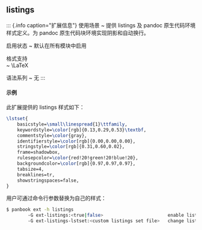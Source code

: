 
## listings

::: {.info caption="扩展信息"}
使用场景
  ~ 提供 listings 及 pandoc 原生代码环境样式定义。为 pandoc 原生代码块环境实现阴影和自动换行。

启用状态
  ~ 默认在所有模块中启用

格式支持  
  ~ \LaTeX 

语法系列
  ~ 无
:::

#### 示例

此扩展提供的 listings 样式如下：

```latex
\lstset{
	basicstyle=\small\linespread{1}\ttfamily,
	keywordstyle=\color[rgb]{0.13,0.29,0.53}\textbf,
	commentstyle=\color{gray},
	identifierstyle=\color[rgb]{0.00,0.00,0.00},
	stringstyle=\color[rgb]{0.31,0.60,0.02},
	frame=shadowbox,
	rulesepcolor=\color{red!20!green!20!blue!20},
	backgroundcolor=\color[rgb]{0.97,0.97,0.97},
	tabsize=4,
	breaklines=tr,
	showstringspaces=false,
}
```

用户可通过命令行参数替换为自己的样式：

```bash
$ panbook ext -h listings
        -G ext-listings:<true|false>                        enable listings(default true)
        -G ext-listings-lstset:<custom listings set file>   change listings set file
```